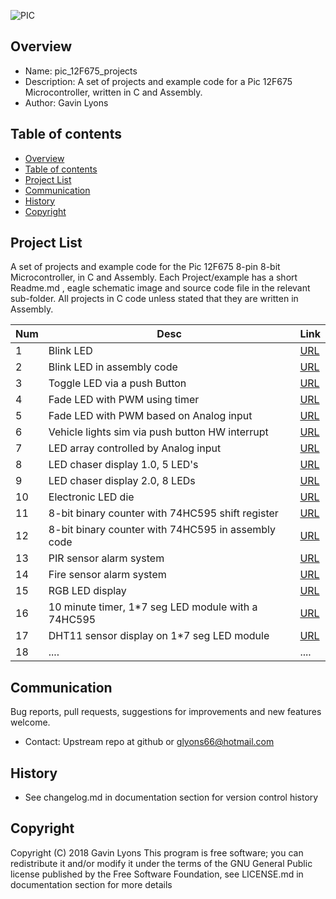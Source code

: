 

![PIC](https://github.com/gavinlyonsrepo/pic_12F675_projects/blob/master/images/pic12F675.jpg)

Overview
--------------------------------------------
* Name: pic_12F675_projects
* Description: A set of projects and example code for a Pic 12F675 Microcontroller,
written in C and Assembly.
* Author: Gavin Lyons

Table of contents
---------------------------

  * [Overview](#overview)
  * [Table of contents](#table-of-contents)
  * [Project List](#project-list)
  * [Communication](#communication)
  * [History](#history)
  * [Copyright](#copyright)


Project List
-----------------------------------------
A set of projects and example code for the Pic 12F675 8-pin 8-bit Microcontroller,
in C and Assembly.
Each Project/example has a short Readme.md , eagle schematic image and source code file
in the relevant sub-folder. All projects in C code unless stated that they are written in 
Assembly.

| Num | Desc | Link |
| --- | --- | --- |
| 1  | Blink LED  | [URL](projects/blink_led_c) |
| 2  | Blink LED in assembly code | [URL](projects/blink_led_asm)
| 3  | Toggle LED via a push Button | [URL](projects/push_button_c) |
| 4  | Fade LED with PWM using timer| [URL](projects/pwm_fade_timer_led_c) |
| 5  | Fade LED with PWM based on Analog input | [URL](projects/pwm_pot_led_c) |
| 6  | Vehicle lights sim via push button HW interrupt |[URL](projects/emergency_lights_c) |
| 7  | LED array controlled by Analog input | [URL](projects/led_pot_control) |
| 8  | LED chaser display 1.0, 5 LED's | [URL](projects/knight_rider_c) |
| 9 |  LED chaser display 2.0, 8 LEDs  | [URL](projects/knight_rider_two_c) |
| 10  | Electronic LED die | [URL](projects/die_c) |
| 11 | 8-bit binary counter with 74HC595 shift register  | [URL](projects/74HC595_c) |
| 12  | 8-bit binary counter with 74HC595 in assembly code | [URL](projects/74HC595_asm) |
| 13  | PIR sensor alarm system | [URL](projects/PIR_alarm) |
| 14  | Fire sensor alarm system | [URL](projects/fire_alarm) |
| 15 | RGB LED display  |  [URL](projects/rgb_c) |
| 16  | 10 minute timer, 1*7 seg LED module with a 74HC595 | [URL](projects/egg_timer_c) |
| 17 | DHT11 sensor display on 1*7 seg LED module  |  [URL](projects/dht11) |
| 18 | .... |  .... |

Communication
-----------

Bug reports, pull requests, suggestions for improvements
and new features welcome.
* Contact: Upstream repo at github or glyons66@hotmail.com

History
------------------

* See changelog.md in documentation section for version control history

Copyright
---------
Copyright (C) 2018 Gavin Lyons
This program is free software; you can redistribute it and/or modify
it under the terms of the GNU General Public license published by
the Free Software Foundation, see LICENSE.md in documentation section
for more details
